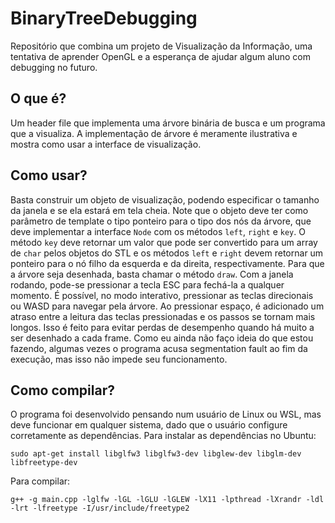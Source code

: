 # BinaryTreeDebugging
Repositório que combina um projeto de Visualização da Informação, uma tentativa de aprender OpenGL e a esperança de ajudar algum aluno com debugging no futuro.

## O que é?
Um header file que implementa uma árvore binária de busca e um programa que a visualiza.
A implementação de árvore é meramente ilustrativa e mostra como usar a interface de visualização.

## Como usar?
Basta construir um objeto de visualização, podendo especificar o tamanho da janela e se ela estará em tela cheia. Note que o objeto deve ter como parâmetro de template o tipo ponteiro para o tipo dos nós da árvore, que deve implementar a interface `Node` com os métodos `left`, `right` e `key`. O método `key` deve retornar um valor que pode ser convertido para um array de `char` pelos objetos do STL e os métodos `left` e `right` devem retornar um ponteiro para o nó filho da esquerda e da direita, respectivamente.
Para que a árvore seja desenhada, basta chamar o método `draw`. Com a janela rodando, pode-se pressionar a tecla ESC para fechá-la a qualquer momento. É possível, no modo interativo, pressionar as teclas direcionais ou WASD para navegar pela árvore. Ao pressionar espaço, é adicionado um atraso entre a leitura das teclas pressionadas e os passos se tornam mais longos. Isso é feito para evitar perdas de desempenho quando há muito a ser desenhado a cada frame.
Como eu ainda não faço ideia do que estou fazendo, algumas vezes o programa acusa segmentation fault ao fim da execução, mas isso não impede seu funcionamento.

## Como compilar?
O programa foi desenvolvido pensando num usuário de Linux ou WSL, mas deve funcionar em qualquer sistema, dado que o usuário configure corretamente as dependências.
Para instalar as dependências no Ubuntu:

```sudo apt-get install libglfw3 libglfw3-dev libglew-dev libglm-dev libfreetype-dev```

Para compilar:

```g++ -g main.cpp -lglfw -lGL -lGLU -lGLEW -lX11 -lpthread -lXrandr -ldl -lrt -lfreetype -I/usr/include/freetype2```
